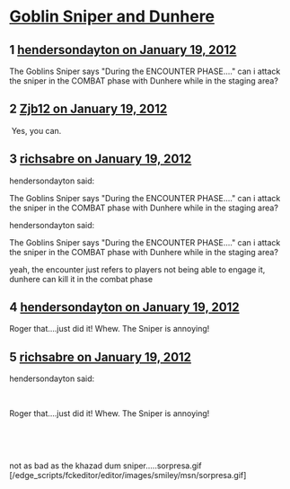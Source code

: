 # [Goblin Sniper and Dunhere](https://community.fantasyflightgames.com/topic/59221-goblin-sniper-and-dunhere/)

## 1 [hendersondayton on January 19, 2012](https://community.fantasyflightgames.com/topic/59221-goblin-sniper-and-dunhere/?do=findComment&comment=581771)

The Goblins Sniper says "During the ENCOUNTER PHASE...." can i attack the sniper in the COMBAT phase with Dunhere while in the staging area?

## 2 [Zjb12 on January 19, 2012](https://community.fantasyflightgames.com/topic/59221-goblin-sniper-and-dunhere/?do=findComment&comment=581776)

 Yes, you can.

## 3 [richsabre on January 19, 2012](https://community.fantasyflightgames.com/topic/59221-goblin-sniper-and-dunhere/?do=findComment&comment=581777)

hendersondayton said:

The Goblins Sniper says "During the ENCOUNTER PHASE...." can i attack the sniper in the COMBAT phase with Dunhere while in the staging area?



hendersondayton said:

The Goblins Sniper says "During the ENCOUNTER PHASE...." can i attack the sniper in the COMBAT phase with Dunhere while in the staging area?



yeah, the encounter just refers to players not being able to engage it, dunhere can kill it in the combat phase

## 4 [hendersondayton on January 19, 2012](https://community.fantasyflightgames.com/topic/59221-goblin-sniper-and-dunhere/?do=findComment&comment=581786)

Roger that....just did it! Whew. The Sniper is annoying!

## 5 [richsabre on January 19, 2012](https://community.fantasyflightgames.com/topic/59221-goblin-sniper-and-dunhere/?do=findComment&comment=581788)

hendersondayton said:

 

Roger that....just did it! Whew. The Sniper is annoying!

 

 

not as bad as the khazad dum sniper.....sorpresa.gif [/edge_scripts/fckeditor/editor/images/smiley/msn/sorpresa.gif]


